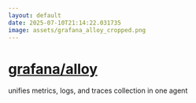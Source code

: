 ```yaml
---
layout: default
date: 2025-07-10T21:14:22.031735
image: assets/grafana_alloy_cropped.png
---
```


# [grafana/alloy](https://github.com/grafana/alloy)

unifies metrics, logs, and traces collection in one agent
